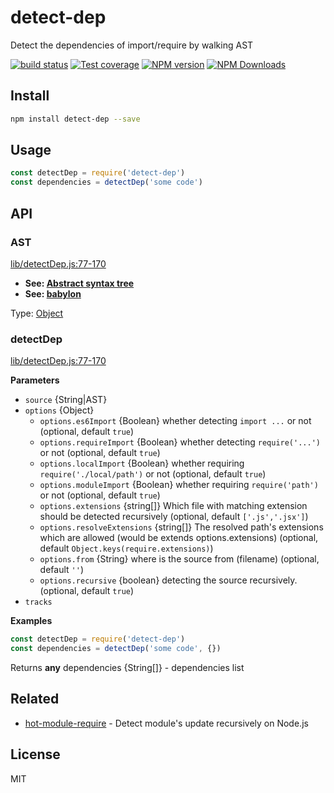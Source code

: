 # detect-dep

Detect the dependencies of import/require by walking AST

[![build status](https://img.shields.io/travis/imcuttle/detect-dep/master.svg?style=flat-square)](https://travis-ci.org/imcuttle/detect-dep)
[![Test coverage](https://img.shields.io/codecov/c/github/imcuttle/detect-dep.svg?style=flat-square)](https://codecov.io/github/imcuttle/detect-dep?branch=master)
[![NPM version](https://img.shields.io/npm/v/detect-dep.svg?style=flat-square)](https://www.npmjs.com/package/detect-dep)
[![NPM Downloads](https://img.shields.io/npm/dm/detect-dep.svg?style=flat-square&maxAge=43200)](https://www.npmjs.com/package/detect-dep)

## Install

```bash
npm install detect-dep --save
```

## Usage

```javascript
const detectDep = require('detect-dep')
const dependencies = detectDep('some code')
```

## API

<!-- Generated by documentation.js. Update this documentation by updating the source code. -->

### AST

[lib/detectDep.js:77-170](https://github.com/imcuttle/detect-dep/blob/1b0a17d0727aa95a18035e0f4d82c614f3777537/lib/detectDep.js#L77-L170 "Source code on GitHub")

-   **See: [Abstract syntax tree](https://en.wikipedia.org/wiki/Abstract_syntax_tree)**
-   **See: [babylon](https://github.com/babel/babel/tree/master/packages/babylon)**

Type: [Object](https://developer.mozilla.org/docs/Web/JavaScript/Reference/Global_Objects/Object)

### detectDep

[lib/detectDep.js:77-170](https://github.com/imcuttle/detect-dep/blob/1b0a17d0727aa95a18035e0f4d82c614f3777537/lib/detectDep.js#L77-L170 "Source code on GitHub")

**Parameters**

-   `source`  {String|AST}
-   `options`  {Object}
    -   `options.es6Import`  {Boolean}
           whether detecting `import ...` or not (optional, default `true`)
    -   `options.requireImport`  {Boolean}
           whether detecting `require('...')` or not (optional, default `true`)
    -   `options.localImport`  {Boolean}
           whether requiring `require('./local/path')` or not (optional, default `true`)
    -   `options.moduleImport`  {Boolean}
           whether requiring `require('path')` or not (optional, default `true`)
    -   `options.extensions`  {string\[]}
           Which file with matching extension should be detected recursively (optional, default `['.js','.jsx']`)
    -   `options.resolveExtensions`  {string\[]}
           The resolved path's extensions which are allowed (would be extends options.extensions) (optional, default `Object.keys(require.extensions)`)
    -   `options.from`  {String}
           where is the source from  (filename) (optional, default `''`)
    -   `options.recursive`  {boolean}
           detecting the source recursively. (optional, default `true`)
-   `tracks`  

**Examples**

```javascript
const detectDep = require('detect-dep')
const dependencies = detectDep('some code', {})
```

Returns **any** dependencies {String\[]} - dependencies list

## Related

-   [hot-module-require](https://github.com/imcuttle/hot-module-require) - Detect module's update recursively on Node.js

## License

MIT
